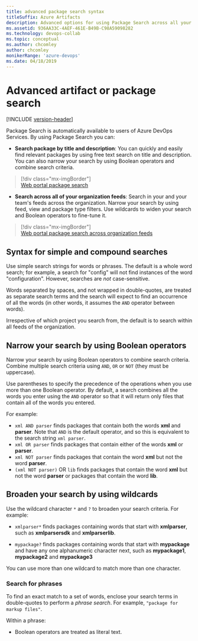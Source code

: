 ```yaml
---
title: advanced package search syntax
titleSuffix: Azure Artifacts
description: Advanced options for using Package Search across all your feeds in a Azure DevOps organization
ms.assetid: 936AA33C-4AEF-461E-B49B-C98A59098282
ms.technology: devops-collab
ms.topic: conceptual
ms.author: chcomley
author: chcomley
monikerRange: 'azure-devops'
ms.date: 04/18/2019
---
```


# Advanced artifact or package search

[!INCLUDE [version-header](../../includes/version-vsts-only.md)]

Package Search is automatically available to users of Azure DevOps Services. By using Package Search you can:

* **Search package by title and description**: You can quickly and easily find relevant packages by using 
free text search on title and description. 
You can also narrow your search by using Boolean operators and combine search criteria. 

> [!div class="mx-imgBorder"]  
> [Web portal package search](media/shared/pkg-srch-u2.png)

* **Search across all of your organization feeds**:
  Search in your and your team's feeds across the organization. Narrow your search by using feed, view 
  and package type filters. Use wildcards to widen your search and 
  Boolean operators to fine-tune it. 

> [!div class="mx-imgBorder"]  
> [Web portal package search across organization feeds](media/shared/pkg-srch-u1.png)

<a name="syntaxdetails"></a>

## Syntax for simple and compound searches

Use simple search strings for words or phrases. The default is a whole word search; 
for example, a search for "config" will not find instances of the word 
"configuration". However, searches are _not_ case-sensitive.

Words separated by spaces, and not wrapped in double-quotes, are treated as 
separate search terms and the search will expect to find an occurrence of 
all the words (in other words, it assumes the `AND` operator between words).

Irrespective of which project you search from, the default is to search within all feeds of the organization. 

## Narrow your search by using Boolean operators
 
Narrow your search by using Boolean operators to combine search criteria.
Combine multiple search criteria using `AND`, `OR` or `NOT` (they must be 
uppercase). 

Use parentheses to specify the precedence of the operations when you use more than 
one Boolean operator. By default, a search combines all the words you enter using 
the `AND` operator so that it will return only files that contain all of the 
words you entered. 

For example:

* `xml AND parser` finds packages that contain both the words **xml** and 
  **parser**. Note that `AND` is the default operator, and so this is equivalent to 
  the search string `xml parser`.
* `xml OR parser` finds packages that contain either of the words **xml** or **parser**.
* `xml NOT parser` finds packages that contain the word **xml** but not the word **parser**.
* `(xml NOT parser)` OR `lib` finds packages that contain the word **xml**
  but not the word **parser** or packages that contain the word **lib**.

## Broaden your search by using  wildcards

Use the wildcard character `*` and `?` to broaden your search criteria. For 
example:

* `xmlparser*` finds packages containing words that start with **xmlparser**, 
  such as **xmlparsersdk** and **xmlparserlib**.

* `mypackage?` finds packages containing words that start with **mypackage** and have any one alphanumeric 
  character next, such as **mypackage1**, **mypackage2** and **mypackage3**

You can use more than one wildcard to match more than one character.

### Search for phrases

To find an exact match to a set of words, enclose your search terms in double-quotes 
to perform a _phrase search_. For example, `"package for markup files"`.

Within a phrase:

* Boolean operators are treated as literal text.


